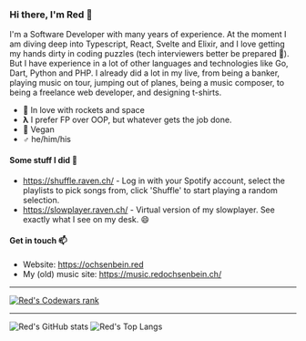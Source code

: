 ### Hi there, I'm Red 👋

I'm a Software Developer with many years of experience. At the moment I am diving deep into Typescript, React, Svelte and Elixir, and I love getting my hands dirty in coding puzzles (tech interviewers better be prepared 🤣). But I have experience in a lot of other languages and technologies like Go, Dart, Python and PHP. I already did a lot in my live, from being a banker, playing music on tour, jumping out of planes, being a music composer, to being a freelance web developer, and designing t-shirts.

- 🚀 In love with rockets and space  
- **λ** I prefer FP over OOP, but whatever gets the job done.
- 🌱 Vegan
- **♂** he/him/his

#### Some stuff I did 🔭

- https://shuffle.raven.ch/ - Log in with your Spotify account, select the playlists to pick songs from, click 'Shuffle' to start playing a random selection.
- https://slowplayer.raven.ch/ - Virtual version of my slowplayer. See exactly what I see on my desk. 😄

#### Get in touch 📫

- Website: https://ochsenbein.red
- My (old) music site: https://music.redochsenbein.ch/

<!--
- My HackerRank profile: https://www.hackerrank.com/redochsenbein
-->

----

[![Red's Codewars rank](https://www.codewars.com/users/syeo66/badges/small)](https://www.codewars.com/users/syeo66)

----

![Red's GitHub stats](https://github-readme-stats.vercel.app/api?username=syeo66&count_private=true&theme=radical&show_icons=true)
![Red's Top Langs](https://github-readme-stats.vercel.app/api/top-langs/?username=syeo66&hide=c&theme=radical&layout=compact&langs_count=6)

<!--
**syeo66/syeo66** is a ✨ _special_ ✨ repository because its `README.md` (this file) appears on your GitHub profile.

Here are some ideas to get you started:

- 🔭 I’m currently working on ...
- 🌱 I’m currently learning ...
- 👯 I’m looking to collaborate on ...
- 🤔 I’m looking for help with ...
- 💬 Ask me about ...
- 📫 How to reach me: ...
- 😄 Pronouns: ...
- ⚡ Fun fact: ...
-->
